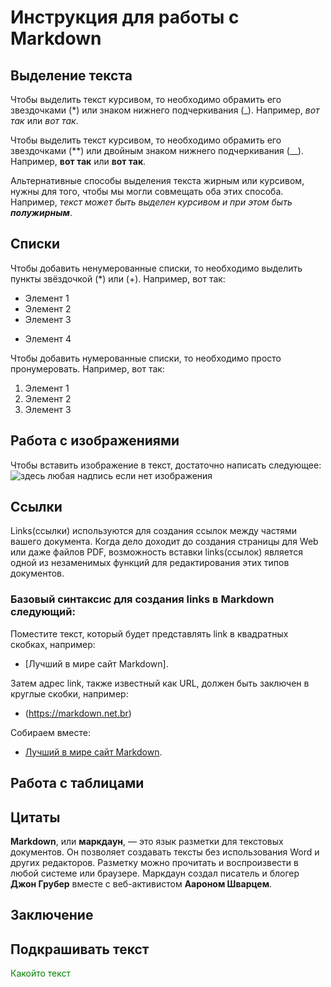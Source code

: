 # Инструкция для работы с Markdown

## Выделение текста

Чтобы выделить текст курсивом, то необходимо обрамить его звездочками (*) или знаком нижнего подчеркивания (_). Например, *вот так* или _вот так_.

Чтобы выделить текст курсивом, то необходимо обрамить его звездочками (**) или двойным знаком нижнего подчеркивания (__). Например, **вот так** или __вот так__.

Альтернативные способы выделения текста жирным или курсивом, нужны для того, чтобы мы могли совмещать оба этих способа. Например, _текст может быть выделен курсивом и при этом быть **полужирным**_.

## Списки

Чтобы добавить ненумерованные списки, то необходимо выделить пункты звёздочкой (*) или (+). Например, вот так:
* Элемент 1
* Элемент 2
* Элемент 3
+ Элемент 4

Чтобы добавить нумерованные списки, то необходимо просто пронумеровать. Например, вот так:
1. Элемент 1
2. Элемент 2
3. Элемент 3

## Работа с изображениями

Чтобы вставить изображение в текст, достаточно написать следующее:
![здесь любая надпись если нет изображения](D.png) 

## Ссылки

Links(ссылки) используются для создания ссылок между частями вашего документа. Когда дело доходит до создания страницы для Web или даже файлов PDF, возможность вставки links(ссылок) является одной из незаменимых функций для редактирования этих типов документов.

### Базовый синтаксис для создания links в Markdown следующий:

Поместите текст, который будет представлять link в квадратных скобках, например:
+ [Лучший в мире сайт Markdown].

Затем адрес link, также известный как URL, должен быть заключен в круглые скобки, например:
+ (https://markdown.net.br)

Собираем вместе:
+ [Лучший в мире сайт Markdown](https://markdown.net.br).

## Работа с таблицами

## Цитаты

**Markdown**, или **маркдаун**, — это язык разметки для текстовых документов. Он позволяет создавать тексты без использования Word и других редакторов. Разметку можно прочитать и воспроизвести в любой системе или браузере. Маркдаун создал писатель и блогер **Джон Грубер** вместе с веб-активистом **Аароном Шварцем**.

## Заключение

## Подкрашивать текст

<span style="color:green"> Какойто текст </span>